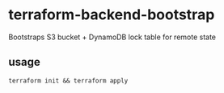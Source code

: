 # terraform-backend-bootstrap

Bootstraps S3 bucket + DynamoDB lock table for remote state

## usage

```shell
terraform init && terraform apply
```
